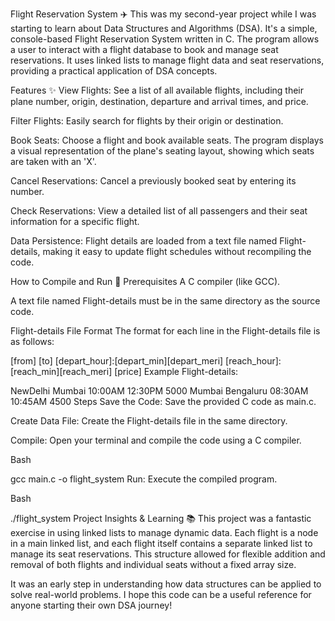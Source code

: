 Flight Reservation System ✈️
This was my second-year project while I was starting to learn about Data Structures and Algorithms (DSA). It's a simple, console-based Flight Reservation System written in C. The program allows a user to interact with a flight database to book and manage seat reservations. It uses linked lists to manage flight data and seat reservations, providing a practical application of DSA concepts.

Features ✨
View Flights: See a list of all available flights, including their plane number, origin, destination, departure and arrival times, and price.

Filter Flights: Easily search for flights by their origin or destination.

Book Seats: Choose a flight and book available seats. The program displays a visual representation of the plane's seating layout, showing which seats are taken with an 'X'.

Cancel Reservations: Cancel a previously booked seat by entering its number.

Check Reservations: View a detailed list of all passengers and their seat information for a specific flight.

Data Persistence: Flight details are loaded from a text file named Flight-details, making it easy to update flight schedules without recompiling the code.

How to Compile and Run 🚀
Prerequisites
A C compiler (like GCC).

A text file named Flight-details must be in the same directory as the source code.

Flight-details File Format
The format for each line in the Flight-details file is as follows:

[from] [to] [depart_hour]:[depart_min][depart_meri] [reach_hour]:[reach_min][reach_meri] [price]
Example Flight-details:

NewDelhi Mumbai 10:00AM 12:30PM 5000
Mumbai Bengaluru 08:30AM 10:45AM 4500
Steps
Save the Code: Save the provided C code as main.c.

Create Data File: Create the Flight-details file in the same directory.

Compile: Open your terminal and compile the code using a C compiler.

Bash

gcc main.c -o flight_system
Run: Execute the compiled program.

Bash

./flight_system
Project Insights & Learning 📚
This project was a fantastic exercise in using linked lists to manage dynamic data. Each flight is a node in a main linked list, and each flight itself contains a separate linked list to manage its seat reservations. This structure allowed for flexible addition and removal of both flights and individual seats without a fixed array size.

It was an early step in understanding how data structures can be applied to solve real-world problems. I hope this code can be a useful reference for anyone starting their own DSA journey!
